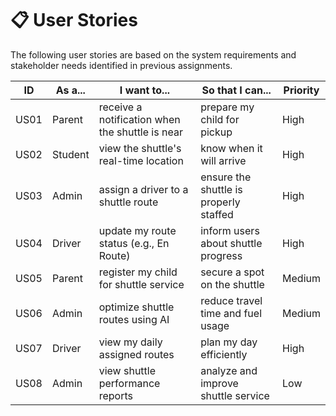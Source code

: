# 📋 User Stories

The following user stories are based on the system requirements and stakeholder needs identified in previous assignments.

| ID   | As a...   | I want to...                                      | So that I can...                                | Priority |
|------|-----------|---------------------------------------------------|--------------------------------------------------|----------|
| US01 | Parent     | receive a notification when the shuttle is near  | prepare my child for pickup                     | High     |
| US02 | Student    | view the shuttle's real-time location            | know when it will arrive                        | High     |
| US03 | Admin      | assign a driver to a shuttle route               | ensure the shuttle is properly staffed          | High     |
| US04 | Driver     | update my route status (e.g., En Route)          | inform users about shuttle progress             | High     |
| US05 | Parent     | register my child for shuttle service            | secure a spot on the shuttle                    | Medium   |
| US06 | Admin      | optimize shuttle routes using AI                 | reduce travel time and fuel usage               | Medium   |
| US07 | Driver     | view my daily assigned routes                    | plan my day efficiently                         | High     |
| US08 | Admin      | view shuttle performance reports                 | analyze and improve shuttle service             | Low      |

